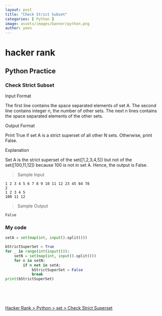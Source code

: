 ```yaml
---
layout: post
title: "Check Strict Subset"
categories: [ Python ]
image: assets/images/banner/python.png
author: yeon
---
```


# hacker rank

## Python Practice
### Check Strict Subset

Input Format

The first line contains the space separated elements of set A. 
The second line contains integer n, the number of other sets. 
The next n lines contains the space separated elements of the other sets.

Output Format

Print True if set A is a strict superset of all other N sets. Otherwise, print False.

Explanation

Set A is the strict superset of the set([1,2,3,4,5]) but not of the set([100,11,12]) because 100 is not in set A. 
Hence, the output is False.

> Sample Input
~~~
1 2 3 4 5 6 7 8 9 10 11 12 23 45 84 78
2
1 2 3 4 5
100 11 12
~~~

> Sample Output
~~~
False
~~~

### My code
```python
setA = set(map(int, input().split()))

bStrictSuperSet = True
for _ in range(int(input())):
    setN = set(map(int, input().split()))
    for n in setN:
        if n not in setA:
            bStrictSuperSet = False
            break
print(bStrictSuperSet)
    
```

<br>
<br>

[Hacker Rank > Python > set > Check Strict Superset ](https://www.hackerrank.com/challenges/py-check-strict-superset/problem)